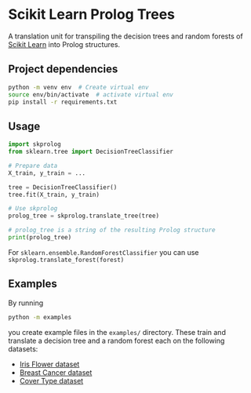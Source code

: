 # Scikit Learn Prolog Trees

A translation unit for transpiling the
decision trees and random forests of
[Scikit Learn](https://scikit-learn.org/stable/)
into Prolog structures.

## Project dependencies

```bash
python -m venv env  # Create virtual env
source env/bin/activate  # activate virtual env
pip install -r requirements.txt
```

## Usage

```python
import skprolog
from sklearn.tree import DecisionTreeClassifier

# Prepare data
X_train, y_train = ...

tree = DecisionTreeClassifier()
tree.fit(X_train, y_train)

# Use skprolog
prolog_tree = skprolog.translate_tree(tree)

# prolog_tree is a string of the resulting Prolog structure
print(prolog_tree)
```

For `sklearn.ensemble.RandomForestClassifier` you can use
`skprolog.translate_forest(forest)`

## Examples

By running

```bash
python -m examples
```

you create example files in the `examples/` directory.
These train and translate a decision tree and a random forest each
on the following datasets:

* [Iris Flower dataset](https://scikit-learn.org/stable/modules/generated/sklearn.datasets.load_iris.html)
* [Breast Cancer dataset](https://scikit-learn.org/stable/modules/generated/sklearn.datasets.load_breast_cancer.html)
* [Cover Type dataset](https://scikit-learn.org/stable/modules/generated/sklearn.datasets.fetch_covtype.html)
